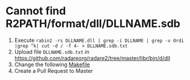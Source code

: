 # Cannot find R2PATH/format/dll/DLLNAME.sdb

1. Execute `rabin2 -rs DLLNAME.dll | grep -i DLLNAME | grep -v Ordi |grep ^k| cut -d / -f 4- > DLLNAME.sdb.txt` 
2. Upload file `DLLNAME.sdb.txt` in https://github.com/radareorg/radare2/tree/master/libr/bin/d/dll
3. Change the following [Makefile](https://github.com/radareorg/radare2/blob/master/libr/bin/d/Makefile#L14)
4. Create a Pull Request to Master
